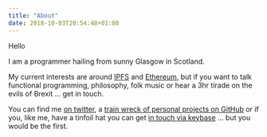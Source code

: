 ```yaml
---
title: "About"
date: 2018-10-03T20:54:48+01:00
---
```


Hello

I am a programmer hailing from sunny Glasgow in Scotland.

My current interests are around [IPFS](https://ipfs.io) and [Ethereum](https://ethereum.org), but if you want to talk functional programming, philosophy, folk music or hear a 3hr tirade on the evils of Brexit ... get in touch.

You can find me [on twitter](https://twitter.com/john_kane), a [train wreck of personal projects on GitHub](https://github.com/kanej) or if you, like me, have a tinfoil hat you can get [in touch via keybase](https://keybase.io/kanej) ... but you would be the first.
